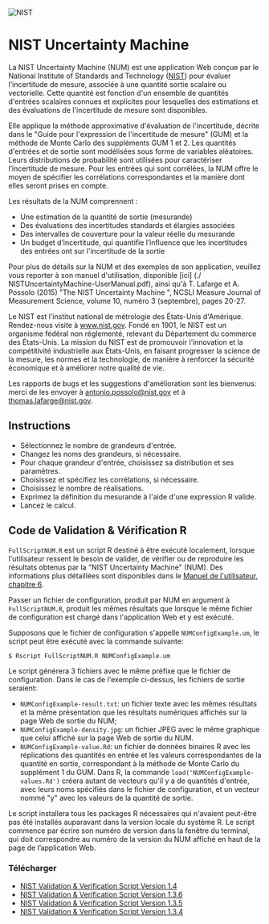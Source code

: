 ![NIST](https://nccoe.nist.gov/sites/all/themes/custom/nccoe2x/asset/img/NIST_logo.svg)
# NIST Uncertainty Machine

La NIST Uncertainty Machine (NUM) est une application Web conçue par le National Institute of Standards and Technology ([NIST](www.nist.gov)) pour évaluer l'incertitude de mesure, associée à une quantité sortie scalaire ou vectorielle. Cette quantité est fonction d'un ensemble de quantités d'entrées scalaires connues et explicites pour lesquelles des estimations et des évaluations de l'incertitude de mesure sont disponibles.

Elle applique la méthode approximative d'évaluation de l'incertitude, décrite dans le "Guide pour l'expression de l'incertitude de mesure" (GUM) et la méthode de Monte Carlo des suppléments GUM 1 et 2. Les quantités d'entrées et de sortie sont modélisées sous forme de variables aléatoires. Leurs distributions de probabilité sont utilisées pour caractériser l’incertitude de mesure. Pour les entrées qui sont corrélées, la NUM offre le moyen de spécifier les corrélations correspondantes et la manière dont elles seront prises en compte.

Les résultats de la NUM comprennent :

* Une estimation de la quantité de sortie (mesurande)
* Des évaluations des incertitudes standards et élargies associées
* Des intervalles de couverture pour la valeur réelle du mesurande
* Un budget d’incertitude, qui quantifie l’influence que les incertitudes des entrées ont sur l'incertitude de la sortie


Pour plus de détails sur la NUM et des exemples de son application, veuillez vous reporter à son manuel d'utilisation, disponible [ici] (./ NISTUncertaintyMachine-UserManual.pdf), ainsi qu'à T. Lafarge et A. Possolo (2015) "The NIST Uncertainty Machine ",  NCSLI Measure Journal of Measurement Science, volume 10, numéro 3 (septembre), pages 20-27.

Le NIST est l'institut national de métrologie des États-Unis d'Amérique. Rendez-nous visite à www.nist.gov. Fondé en 1901, le NIST est un organisme fédéral non réglementé, relevant du Département du commerce des États-Unis. La mission du NIST est de promouvoir l’innovation et la compétitivité industrielle aux États-Unis, en faisant progresser la science de la mesure, les normes et la technologie, de manière à renforcer la sécurité économique et à améliorer notre qualité de vie.

Les rapports de bugs et les suggestions d'amélioration sont les bienvenus: merci de les envoyer à antonio.possolo@nist.gov et à thomas.lafarge@nist.gov.


## Instructions

* Sélectionnez le nombre de grandeurs d'entrée.
* Changez les noms des grandeurs, si nécessaire.
* Pour chaque grandeur d'entrée, choisissez sa distribution et ses paramètres.
* Choisissez et spécifiez les corrélations, si nécessaire.
* Choisissez le nombre de réalisations.
* Exprimez la définition du mesurande à l'aide d'une expression R valide.
* Lancez le calcul.


## Code de Validation & Vérification R

`FullScriptNUM.R` est un script R destiné à être exécuté localement, lorsque l'utilisateur ressent le besoin de valider, de vérifier ou de reproduire les résultats obtenus par la "NIST Uncertainty Machine" (NUM).
Des informations plus détaillées sont disponibles dans le [Manuel de l'utilisateur, chapitre 6]("./NISTUncertaintyMachine-UserManual.pdf#page=17").

Passer un fichier de configuration, produit par NUM en argument à `FullScriptNUM.R`, produit les mêmes résultats que lorsque le même fichier de configuration est chargé dans l'application Web et y est exécuté.

Supposons que le fichier de configuration s'appelle `NUMConfigExample.um`, le script peut être exécuté avec la commande suivante:

`$ Rscript FullScriptNUM.R NUMConfigExample.um`


Le script générera 3 fichiers avec le même préfixe que le fichier de configuration. Dans le cas de l'exemple ci-dessus, les fichiers de sortie seraient:


* `NUMConfigExample-result.txt`: un fichier texte avec les mêmes résultats et la même présentation que les résultats numériques affichés sur la page Web de sortie du NUM;
* `NUMConfigExample-density.jpg`: un fichier JPEG avec le même graphique que celui affiché sur la page Web de sortie du NUM.
* `NUMConfigExample-value.Rd`: un fichier de données binaires R avec les réplications des quantités en entrée et les valeurs correspondantes de la quantité en sortie, correspondant à la méthode de Monte Carlo du supplément 1 du GUM. Dans R, la commande `load('NUMConfigExample-values.Rd')` créera autant de vecteurs qu'il y a de quantités d'entrée, avec leurs noms spécifiés dans le fichier de configuration, et un vecteur nommé "y" avec les valeurs de la quantité de sortie.

Le script installera tous les packages R nécessaires qui n'avaient peut-être pas été installés auparavant dans la version locale du système R. Le script commence par écrire son numéro de version dans la fenêtre du terminal, qui doit correspondre au numéro de la version du NUM affiché en haut de la page de l’application Web.


### Télécharger
  *   [NIST Validation & Verification Script Version 1.4](https://uncertainty.nist.gov/FullScriptNUM/FullScriptNUM_1.4.R)
  *   [NIST Validation & Verification Script Version 1.3.6](https://uncertainty.nist.gov/FullScriptNUM/FullScriptNUM_1.3.6.R)
  *   [NIST Validation & Verification Script Version 1.3.5](https://uncertainty.nist.gov/FullScriptNUM/FullScriptNUM_1.3.5.R)
  *   [NIST Validation & Verification Script Version 1.3.4](https://uncertainty.nist.gov/FullScriptNUM/FullScriptNUM_1.3.4.R)
